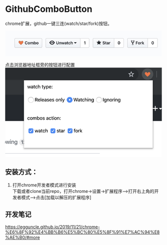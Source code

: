 # GithubComboButton
chrome扩展，github一键三连(watch/star/fork)按钮。

![](https://github.com/EggUncle/Demo/blob/master/markdownimg/1574259529778.jpg?raw=true)

点击浏览器地址框旁的按钮进行配置
![](https://github.com/EggUncle/Demo/blob/master/markdownimg/%E6%88%AA%E5%B1%8F2019-11-20%E4%B8%8B%E5%8D%8810.27.54.png?raw=true)

## 安装方式：
1. 打开chrome开发者模式进行安装  
下载或者clone当前repo，打开chrome->设置->扩展程序—>打开右上角的开发者模式—>点击[加载以解压的扩展程序]

## 开发笔记
https://egguncle.github.io/2019/11/21/chrome-%E6%8F%92%E4%BB%B6%E5%BC%80%E5%8F%91%E7%AC%94%E8%AE%B0/#more
